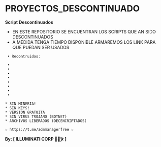 ﻿# PROYECTOS_DESCONTINUADO

**Script Descontinuados**

* EN ESTE REPOSITORIO SE ENCUENTRAN LOS SCRIPTS QUE AN SIDO DESCONTINUADOS 
* A MEDIDA TENGA TIEMPO DISPONIBLE ARMAREMOS LOS LINK PARA QUE PUEDAN SER USADOS

```
 • Recontruidos:

 • 
 • 
 • 
 • 
 • 
 • 
 • 
 • 

```

```
* SIN MINERIA! 
* SIN KEYS! 
* VERSION GRATUITA 
* SIN VIRUS TROJANO (BOTNET) 
* ARCHIVOS LIBERADOS (DECENCRIPTADOS)
```

```
☆ https://t.me/admmanagerfree ☆

```

**By: [ ILLUMINATI CORP ⃘⃤꙰✰ ]**